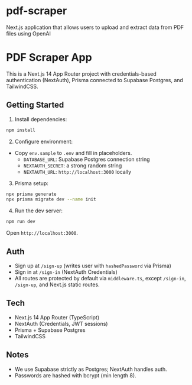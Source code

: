 # pdf-scraper
Next.js application that allows users to upload and extract data from PDF files using OpenAI
# PDF Scraper App

This is a Next.js 14 App Router project with credentials-based authentication (NextAuth), Prisma connected to Supabase Postgres, and TailwindCSS.

## Getting Started

1. Install dependencies:

```bash
npm install
```

2. Configure environment:

- Copy `env.sample` to `.env` and fill in placeholders.
  - `DATABASE_URL`: Supabase Postgres connection string
  - `NEXTAUTH_SECRET`: a strong random string
  - `NEXTAUTH_URL`: `http://localhost:3000` locally

3. Prisma setup:

```bash
npx prisma generate
npx prisma migrate dev --name init
```

4. Run the dev server:

```bash
npm run dev
```

Open `http://localhost:3000`.

## Auth

- Sign up at `/sign-up` (writes user with `hashedPassword` via Prisma)
- Sign in at `/sign-in` (NextAuth Credentials)
- All routes are protected by default via `middleware.ts`, except `/sign-in`, `/sign-up`, and Next.js static routes.

## Tech

- Next.js 14 App Router (TypeScript)
- NextAuth (Credentials, JWT sessions)
- Prisma + Supabase Postgres
- TailwindCSS

## Notes

- We use Supabase strictly as Postgres; NextAuth handles auth.
- Passwords are hashed with bcrypt (min length 8).